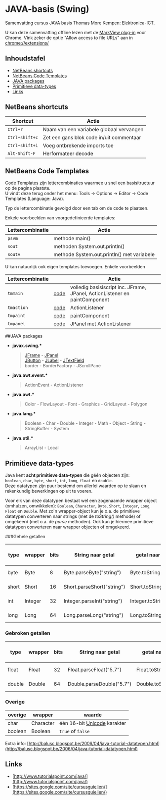 JAVA-basis (Swing)
==========

Samenvatting cursus JAVA basis Thomas More Kempen: Elektronica-ICT.

U kan deze samenvatting offline lezen met de [MarkView plug-in](http://shaneweng.com/blog/view-markdown-file-with-markview/) voor Chrome. Vink zeker de optie "Allow access to file URLs" aan in [chrome://extensions/](chrome://extensions/)

## Inhoudstafel

- [NetBeans shortcuts](#netbeans-shortcuts)
- [NetBeans Code Templates](#netbeans-code-templates)
- [JAVA packages](#java-packages)
- [Primitieve data-types](#primitieve-data-types)
- [Links](#links)

## NetBeans shortcuts

| Shortcut        | Actie  |
| ------------- | -----|
| `Ctrl+r` | Naam van een variabele globaal vervangen |
| `Ctrl+shift+c` | Zet een gans blok code in/uit commentaar |
| `Ctrl+shift+i` | Voeg ontbrekende imports toe |
| `Alt-Shift-F` | Herformateer decode |

## NetBeans Code Templates

Code Templates zijn lettercombinaties waarmee u snel een basisitructuur op de pagina plaatste.   
U vindt deze terug onder het menu: Tools -> Options -> Editor -> Code Templates (Language: Java).  

Typ de lettercombinatie gevolgd door een tab om de code te plaatsen.

Enkele voorbeelden van voorgedefinieerde templates:

| Lettercombinatie | Actie  |
| ------------- | -----|
| `psvm` | methode main() |
| `sout` | methoden System.out.println() |
| `soutv` | methode System.out.println() met variabele |

U kan natuurlijk ook eigen templates toevoegen. Enkele voorbeelden

| Lettercombinatie |  | Actie  |
| ------------- | ----- | -----|
| `tmmain` | [code](codeTemplates/tmmain.md) | volledig basisiscript inc. JFrame, JPanel, ActionListener en paintComponent  |
| `tmaction` | [code](codeTemplates/custom.md#tmaction) | ActionListener |
| `tmpaint` | [code](codeTemplates/custom.md#tmpaint) | paintComponent |
| `tmpanel` | [code](codeTemplates/custom.md#tmpanel) | JPanel met ActionListener |

##JAVA packages

*   **javax.swing.\***

    > [JFrame](swing/JFrame.md) - [JPanel](swing/JPanel.md)   
    > [JButton](swing/JTextField.md) - [JLabel](swing/JLabel.md) - [JTextField](swing/JTextField.md)  
    > border - BorderFactory - JScrollPane 
*   **java.awt.event.\***

    >  ActionEvent - ActionListener
*   **java.awt.\***

    >  Color - FlowLayout - Font - Graphics - GridLayout - Polygon
*   **java.lang.\***

    >  Boolean - Char - Double - Integer - Math - Object - String - StringBuffer - System
*   **java.util.\***

    >  ArrayList - Local

## Primitieve data-types

Java kent **acht primitieve data-typen** die géén objecten zijn:  
`boolean`, `char`, `byte`, `short`, `int`, `long`, `float` en `double`.  
Deze datatypen zijn puur bestemd om allerlei waarden op te slaan en rekenkundig bewerkingen op uit te voeren.  

Voor elk van deze datatypen bestaat wel een zogenaamde wrapper object (omhulzen, omwikkelen): `Boolean`, `Character`, `Byte`, `Short`, `Integer`, `Long`, `Float` en `Double`. 
Met zo'n wrapper-object kun je o.a. de primitieve datatypen converteren naar strings (met de *toString()* methode) of omgekeerd (met o.a. de *parse* methoden). Ook kun je hiermee primitieve datatypen converteren naar wrapper objecten of omgekeerd.

###Gehele getallen

| type |  wrapper  |bits | String naar getal| getal naar String | getal naar String |
| ------------- | -----|----------------- | -------------| ---- | ---- |
| byte |  Byte | 8 | Byte.parseByte("string") | Byte.toString(getal) | "" + getal |
| short | Short| 16 | Short.parseShort("string") | Short.toString(getal) | "" + getal | 
| int |Integer| 32 |  Integer.parseInt("string") | Integer.toString(getal) | "" + getal |
| long | Long|64 | Long.parseLong("string") | Long.toString(getal) |  "" + getal |

### Gebroken getallen

| type |  wrapper  |bits | String naar getal| getal naar String | getal naar String |
| ------------- | -----|----------------- | -------------|  --- | ---- |
| float | Float| 32 | Float.parseFloat("5.7") | Float.toString(getal) | "" + getal |
| double | Double|  64 |  Double.parseDouble("5.7") | Double.toString(getal) | "" + getal |

### Overige

| overige |  wrapper  | waarde |
| ------------- | -----| ------------- |
| char | Character |één 16-bit [Unicode](http://nl.wikipedia.org/wiki/Unicode) karakter | 
| boolean | Boolean|  `true` of `false` |

Extra info: [http://balusc.blogspot.be/2006/04/java-tutorial-datatypen.html](http://balusc.blogspot.be/2006/04/java-tutorial-datatypen.html)


## Links

- [http://www.tutorialspoint.com/java/](http://www.tutorialspoint.com/java/)
- [https://sites.google.com/site/cursusguielien/](https://sites.google.com/site/cursusguielien/)
